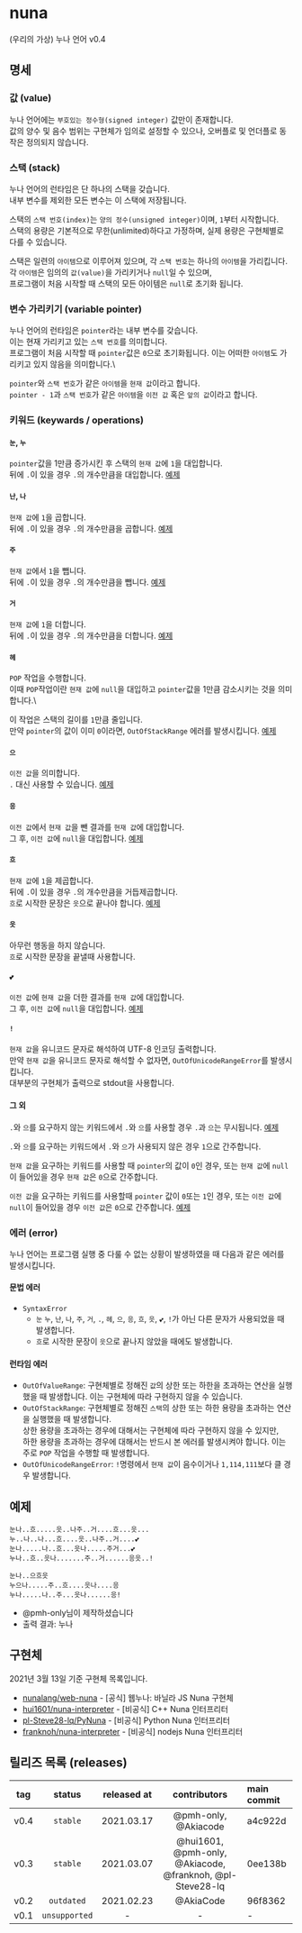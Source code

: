 # nuna
(우리의 가상) 누나 언어 v0.4

## 명세
### 값 (value)
누나 언어에는 `부호있는 정수형(signed integer)` 값만이 존재합니다.\
값의 양수 및 음수 범위는 구현체가 임의로 설정할 수 있으나, 오버플로 및 언더플로 동작은 정의되지 않습니다.

### 스택 (stack)
누나 언어의 런타임은 단 하나의 스택을 갖습니다.\
내부 변수를 제외한 모든 변수는 이 스택에 저장됩니다.

스택의 `스택 번호(index)`는 `양의 정수(unsigned integer)`이며, `1`부터 시작합니다.\
스택의 용량은 기본적으로 무한(unlimited)하다고 가정하며, 실제 용량은 구현체별로 다를 수 있습니다.

스택은 일련의 `아이템`으로 이루어져 있으며, 각 `스택 번호`는 하나의 `아이템`을 가리킵니다.\
각 `아이템`은 임의의 `값(value)`을 가리키거나 `null`일 수 있으며,\
프로그램이 처음 시작할 때 스택의 모든 아이템은 `null`로 초기화 됩니다.

### 변수 가리키기 (variable pointer)
누나 언어의 런타임은 `pointer`라는 내부 변수를 갖습니다.\
이는 현재 가리키고 있는 `스택 번호`를 의미합니다.\
프로그램이 처음 시작할 때 `pointer`값은 `0`으로 초기화됩니다.
이는 어떠한 `아이템`도 가리키고 있지 않음을 의미합니다.\

`pointer`와 `스택 번호`가 같은 `아이템`을 `현재 값`이라고 합니다.\
`pointer - 1`과 `스택 번호`가 같은 `아이템`을 `이전 값` 혹은 `앞의 값`이라고 합니다.

### 키워드 (keywards / operations)
#### `눈`, `누`
`pointer`값을 1만큼 증가시킨 후 스택의 `현재 값`에 `1`을 대입합니다.\
뒤에 `.`이 있을 경우 `.`의 개수만큼을 대입합니다. [예제](examples.md#눈-누-예제)

#### `난`, `나`
`현재 값`에 `1`을 곱합니다.\
뒤에 `.`이 있을 경우 `.`의 개수만큼을 곱합니다. [예제](examples.md#난-나-예제)

#### `주`
`현재 값`에서 `1`을 뺍니다.\
뒤에 `.`이 있을 경우 `.`의 개수만큼을 뺍니다. [예제](examples.md#주-예제)

#### `거`
`현재 값`에 `1`을 더합니다.\
뒤에 `.`이 있을 경우 `.`의 개수만큼을 더합니다. [예제](examples.md#거-예제)

#### `헤`
`POP` 작업을 수행합니다.\
이때 `POP`작업이란 `현재 값`에 `null`을 대입하고
`pointer`값을 1만큼 감소시키는 것을 의미합니다.\

이 작업은 스택의 길이를 `1`만큼 줄입니다.\
만약 `pointer`의 값이 이미 `0`이라면, `OutOfStackRange` 에러를 발생시킵니다. [예제](examples.md#헤-예제)

#### `으`
`이전 값`을 의미합니다.\
`.` 대신 사용할 수 있습니다. [예제](examples.md#으-예제)

#### `응`
`이전 값`에서 `현재 값`을 뺀 결과를 `현재 값`에 대입합니다.\
그 후, `이전 값`에 `null`을 대입합니다. [예제](examples.md#응-예제)

#### `흐`
`현재 값`에 `1`을 제곱합니다.\
뒤에 `.`이 있을 경우 `.`의 개수만큼을 거듭제곱합니다.\
`흐`로 시작한 문장은 `읏`으로 끝나야 합니다. [예제](examples.md#흐-읏-예제)

#### `읏`
아무런 행동을 하지 않습니다.\
`흐`로 시작한 문장을 끝낼때 사용합니다.

#### `💕`
`이전 값`에 `현재 값`을 더한 결과를 `현재 값`에 대입합니다.\
그 후, `이전 값`에 `null`을 대입합니다. [예제](examples.md#-예제)

#### `!`
`현재 값`을 유니코드 문자로 해석하여 UTF-8 인코딩 출력합니다.\
만약 `현재 값`을 유니코드 문자로 해석할 수 없자면, `OutOfUnicodeRangeError`를 발생시킵니다.\
대부분의 구현체가 출력으로 stdout을 사용합니다.

#### 그 외
`.`와 `으`를 요구하지 않는 키워드에서 `.`와 `으`를 사용할 경우 `.`과 `으`는 무시됩니다. [예제](examples.md#외1-예제)

`.`와 `으`를 요구하는 키워드에서 `.`와 `으`가 사용되지 않은 경우 `1`으로 간주합니다.

`현재 값`을 요구하는 키워드를 사용할 때 `pointer`의 값이 `0`인 경우, 또는 `현재 값`에 `null`이 들어있을 경우 `현재 값`은 `0`으로 간주합니다.

`이전 값`을 요구하는 키워드를 사용할때 `pointer` 값이 `0`또는 `1`인 경우, 또는 `이전 값`에 `null`이 들어있을 경우 `이전 값`은 `0`으로 간주합니다.  [예제](examples.md#외2-예제)

### 에러 (error)
누나 언어는 프로그램 실행 중 다룰 수 없는 상황이 발생하였을 때 다음과 같은 에러를 발생시킵니다.

#### 문법 에러
- `SyntaxError`
  - `눈` `누`, `난`, `나`, `주`, `거`, `.`, `헤`, `으`, `응`, `흐`, `읏`, `💕`, `!`가 아닌 다른 문자가 사용되었을 때 발생합니다.
  - `흐`로 시작한 문장이 `읏`으로 끝나지 않았을 때에도 발생합니다.

#### 런타임 에러
- `OutOfValueRange`: 구현체별로 정해진 `값`의 상한 또는 하한을 초과하는 연산을 실행했을 때 발생합니다. 이는 구현체에 따라 구현하지 않을 수 있습니다.
- `OutOfStackRange`: 구현체별로 정해진 `스택`의 상한 또는 하한 용량을 초과하는 연산을 실행했을 때 발생합니다.\
  상한 용량을 초과하는 경우에 대해서는 구현체에 따라 구현하지 않을 수 있지만,\
  하한 용량을 초과하는 경우에 대해서는 반드시 본 에러를 발생시켜야 합니다. 이는 주로 `POP` 작업을 수행할 때 발생합니다.
- `OutOfUnicodeRangeError`: `!`명령에서 `현재 값`이 음수이거나 `1,114,111`보다 클 경우 발생합니다.

## 예제
```
눈나..흐.....읏..나주..거....흐...읏...
누..나..나...흐....읏..나주..거....💕
눈나.....나..흐...읏나.....주거...💕
누나..흐..읏나.......주..거......응읏..!

눈나..으흐읏
누으나.....주..흐....읏나....응
누나.....나..주...읏나......응!
```
* @pmh-only님이 제작하셨습니다
* 출력 결과: 누나

## 구현체
2021년 3월 13일 기준 구현체 목록입니다.
* [nunalang/web-nuna](https://github.com/nunalang/web-nuna) - [공식] 웹누나: 바닐라 JS Nuna 구현체
* [hui1601/nuna-interpreter](https://github.com/hui1601/nuna-interpreter) - [비공식] C++ Nuna 인터프리터
* [pl-Steve28-lq/PyNuna](https://github.com/pl-Steve28-lq/PyNuna) - [비공식] Python Nuna 인터프리터
* [franknoh/nuna-interpreter](https://github.com/franknoh/nuna-interpreter) - [비공식] nodejs Nuna 인터프리터

## 릴리즈 목록 (releases)
| tag | status | released at | contributors | main commit |
|:---:|:------:|:-----------:|:------:|:------------|
| v0.4 | `stable` | 2021.03.17 | @pmh-only, @Akiacode | a4c922d |
| v0.3 | `stable` | 2021.03.07 | @hui1601, @pmh-only, @Akiacode, @franknoh, @pl-Steve28-lq | 0ee138b |
| v0.2 | `outdated` | 2021.02.23 | @AkiaCode | 96f8362 |
| v0.1 | `unsupported` | - | - | - |
